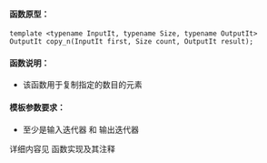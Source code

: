 
#### 函数原型：
```
template <typename InputIt, typename Size, typename OutputIt>
OutputIt copy_n(InputIt first, Size count, OutputIt result);
```

#### 函数说明：
* 该函数用于复制指定的数目的元素

#### 模板参数要求：
* 至少是输入迭代器 和 输出迭代器

详细内容见 函数实现及其注释

